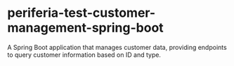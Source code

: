 # periferia-test-customer-management-spring-boot
A Spring Boot application that manages customer data, providing endpoints to query customer information based on ID and type.
